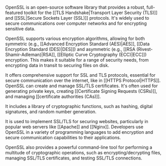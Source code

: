 OpenSSL is an open-source software library that provides a robust, full-featured toolkit for the [[TLS Handshake|Transport Layer Security (TLS)]] and [[SSL|Secure Sockets Layer (SSL)]] protocols. It's widely used to secure communications over computer networks and for encrypting sensitive data.

OpenSSL supports various encryption algorithms, allowing for both symmetric (e.g., [[Advanced Encryption Standard (AES)|AES]], [[Data Encryption Standard (DES)|DES]]) and asymmetric (e.g., [[RSA (Rivest-Shamir-Adleman)|RSA]], [[Elliptic Curve Cryptography (ECC)|ECC]]) encryption. This makes it suitable for a range of security needs, from encrypting data in transit to securing files on disk.

It offers comprehensive support for SSL and TLS protocols, essential for secure communication over the internet, like in [[HTTPS Protocol|HTTPS]]. OpenSSL can create and manage SSL/TLS certificates. It's often used for generating private keys, creating [[Certificate Signing Requests (CSRs)]], and managing [[certificate authorities (CAs)]].

It includes a library of cryptographic functions, such as hashing, digital signatures, and random number generation.

It is used to implement SSL/TLS for securing websites, particularly in popular web servers like [[Apache]] and [[Nginx]]. Developers use OpenSSL in a variety of programming languages to add encryption and secure communication capabilities to their applications. 

OpenSSL also provides a powerful command-line tool for performing a multitude of cryptographic operations, such as encrypting/decrypting files, managing SSL/TLS certificates, and testing SSL/TLS connections.